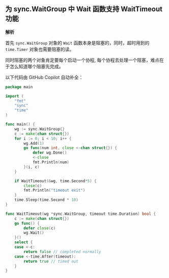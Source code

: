 ## 为 sync.WaitGroup 中 Wait 函数支持 WaitTimeout 功能

**解析**

首先 `sync.WaitGroup` 对象的 `Wait` 函数本身是阻塞的，同时，超时用到的 `time.Timer` 对象也需要阻塞的读。

同时阻塞的两个对象肯定要每个启动一个协程, 每个协程去处理一个阻塞，难点在于怎么知道哪个阻塞先完成。

以下代码由 GitHub Copilot 自动补全：

```go
package main

import (
	"fmt"
	"sync"
	"time"
)

func main() {
	wg := sync.WaitGroup{}
	c := make(chan struct{})
	for i := 0; i < 10; i++ {
		wg.Add(1)
		go func(num int, close <-chan struct{}) {
			defer wg.Done()
			<-close
			fmt.Println(num)
		}(i, c)
	}

	if WaitTimeout(&wg, time.Second*5) {
		close(c)
		fmt.Println("timeout exit")
	}
	time.Sleep(time.Second * 10)
}

func WaitTimeout(wg *sync.WaitGroup, timeout time.Duration) bool {
	c := make(chan struct{})
	go func() {
		defer close(c)
		wg.Wait()
	}()
	select {
	case <-c:
		return false // completed normally
	case <-time.After(timeout):
		return true // timed out
	}
}
```
